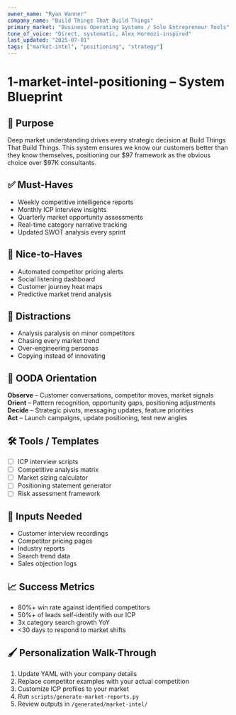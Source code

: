 ```yaml
---
owner_name: "Ryan Wanner"
company_name: "Build Things That Build Things"
primary_market: "Business Operating Systems / Solo Entrepreneur Tools"
tone_of_voice: "Direct, systematic, Alex Hormozi-inspired"
last_updated: "2025-07-01"
tags: ["market-intel", "positioning", "strategy"]
---
```


# 1-market-intel-positioning – System Blueprint

## 🧠 Purpose
Deep market understanding drives every strategic decision at Build Things That Build Things. This system ensures we know our customers better than they know themselves, positioning our $97 framework as the obvious choice over $97K consultants.

## ✅ Must-Haves
* Weekly competitive intelligence reports
* Monthly ICP interview insights
* Quarterly market opportunity assessments
* Real-time category narrative tracking
* Updated SWOT analysis every sprint

## 🌟 Nice-to-Haves
* Automated competitor pricing alerts
* Social listening dashboard
* Customer journey heat maps
* Predictive market trend analysis

## 🧨 Distractions
* Analysis paralysis on minor competitors
* Chasing every market trend
* Over-engineering personas
* Copying instead of innovating

## 🧭 OODA Orientation
**Observe** – Customer conversations, competitor moves, market signals  
**Orient** – Pattern recognition, opportunity gaps, positioning adjustments  
**Decide** – Strategic pivots, messaging updates, feature priorities  
**Act** – Launch campaigns, update positioning, test new angles

## 🛠 Tools / Templates
- [ ] ICP interview scripts
- [ ] Competitive analysis matrix
- [ ] Market sizing calculator
- [ ] Positioning statement generator
- [ ] Risk assessment framework

## 📌 Inputs Needed
* Customer interview recordings
* Competitor pricing pages
* Industry reports
* Search trend data
* Sales objection logs

## 📈 Success Metrics
* 80%+ win rate against identified competitors
* 50%+ of leads self-identify with our ICP
* 3x category search growth YoY
* <30 days to respond to market shifts

## 🖌 Personalization Walk-Through
1. Update YAML with your company details
2. Replace competitor examples with your actual competition
3. Customize ICP profiles to your market
4. Run `scripts/generate-market-reports.py`
5. Review outputs in `/generated/market-intel/`